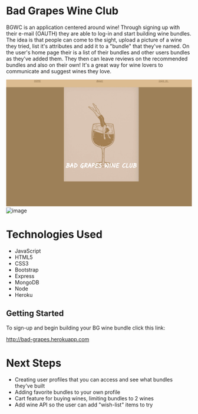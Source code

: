 # Bad Grapes Wine Club

BGWC is an application centered around wine! Through signing up with their e-mail (OAUTH) they are able to log-in and start building wine bundles. The idea is that people can come to the sight, upload a picture of a wine they tried, list it's attributes and add it to a "bundle" that they've named. On the user's home page their is a list of their bundles and other users bundles as they've added them. They then can leave reviews on the recommended bundles and also on their own! It's a great way for wine lovers to communicate and suggest wines they love. 

![image](/public/images/readme/BGWC1.png)
![image](/public/images/readme/BGWC2.png)

# Technologies Used

- JavaScript
- HTML5
- CSS3
- Bootstrap
- Express
- MongoDB
- Node
- Heroku

## Getting Started

To sign-up and begin building your BG wine bundle click this link: 

http://bad-grapes.herokuapp.com

# Next Steps

- Creating user profiles that you can access and see what bundles they've built
- Adding favorite bundles to your own profile
- Cart feature for buying wines, limiting bundles to 2 wines
- Add wine API so the user can add "wish-list" items to try 